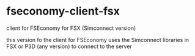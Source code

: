fseconomy-client-fsx
====================

client for FSEconomy for FSX (Simconnect version)

this version fo the client for FSEconomy uses the Simconnect libraries in FSX or P3D (any version) to connect to the server
